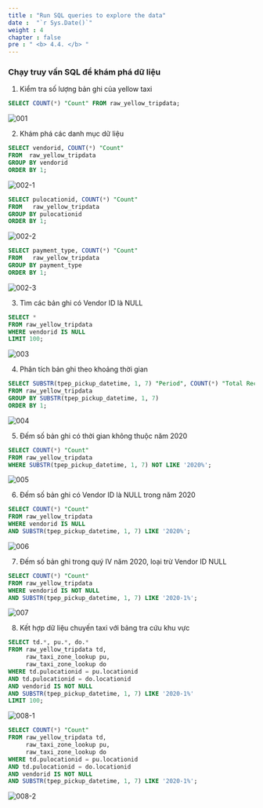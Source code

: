 ```yaml
---
title : "Run SQL queries to explore the data"
date :  "`r Sys.Date()`" 
weight : 4
chapter : false
pre : " <b> 4.4. </b> "
---
```



### Chạy truy vấn SQL để khám phá dữ liệu

1. Kiểm tra số lượng bản ghi của yellow taxi  
```sql
SELECT COUNT(*) "Count" FROM raw_yellow_tripdata;
```
![001](../../images/4.exploring/4.4/001.png)

2. Khám phá các danh mục dữ liệu 

```sql
SELECT vendorid, COUNT(*) "Count"
FROM  raw_yellow_tripdata
GROUP BY vendorid
ORDER BY 1;
```
![002-1](../../images/4.exploring/4.4/002-1.png)

```sql
SELECT pulocationid, COUNT(*) "Count"
FROM   raw_yellow_tripdata
GROUP BY pulocationid
ORDER BY 1;
```
![002-2](../../images/4.exploring/4.4/002-2.png)

```sql
SELECT payment_type, COUNT(*) "Count"
FROM   raw_yellow_tripdata
GROUP BY payment_type
ORDER BY 1;
```
![002-3](../../images/4.exploring/4.4/002-3.png)

3. Tìm các bản ghi có Vendor ID là NULL
```sql
SELECT * 
FROM raw_yellow_tripdata
WHERE vendorid IS NULL
LIMIT 100;
```
![003](../../images/4.exploring/4.4/003.png)

4. Phân tích bản ghi theo khoảng thời gian
```sql
SELECT SUBSTR(tpep_pickup_datetime, 1, 7) "Period", COUNT(*) "Total Records"
FROM raw_yellow_tripdata
GROUP BY SUBSTR(tpep_pickup_datetime, 1, 7) 
ORDER BY 1;
```
![004](../../images/4.exploring/4.4/004.png)

5. Đếm số bản ghi có thời gian không thuộc năm 2020
```sql
SELECT COUNT(*) "Count"
FROM raw_yellow_tripdata 
WHERE SUBSTR(tpep_pickup_datetime, 1, 7) NOT LIKE '2020%';
```
![005](../../images/4.exploring/4.4/005.png)

6. Đếm số bản ghi có Vendor ID là NULL trong năm 2020
```sql
SELECT COUNT(*) "Count"
FROM raw_yellow_tripdata
WHERE vendorid IS NULL
AND SUBSTR(tpep_pickup_datetime, 1, 7) LIKE '2020%';
```
![006](../../images/4.exploring/4.4/006.png)

7. Đếm số bản ghi trong quý IV năm 2020, loại trừ Vendor ID NULL
```sql
SELECT COUNT(*) "Count"
FROM raw_yellow_tripdata
WHERE vendorid IS NOT NULL
AND SUBSTR(tpep_pickup_datetime, 1, 7) LIKE '2020-1%';
```
![007](../../images/4.exploring/4.4/007.png)

8. Kết hợp dữ liệu chuyến taxi với bảng tra cứu khu vực 
```sql
SELECT td.*, pu.*, do.*
FROM raw_yellow_tripdata td, 
     raw_taxi_zone_lookup pu, 
     raw_taxi_zone_lookup do 
WHERE td.pulocationid = pu.locationid 
AND td.pulocationid = do.locationid 
AND vendorid IS NOT NULL 
AND SUBSTR(tpep_pickup_datetime, 1, 7) LIKE '2020-1%'
LIMIT 100;
```
![008-1](../../images/4.exploring/4.4/008-1.png)

```sql
SELECT COUNT(*) "Count"
FROM raw_yellow_tripdata td, 
     raw_taxi_zone_lookup pu, 
     raw_taxi_zone_lookup do 
WHERE td.pulocationid = pu.locationid 
AND td.pulocationid = do.locationid 
AND vendorid IS NOT NULL 
AND SUBSTR(tpep_pickup_datetime, 1, 7) LIKE '2020-1%';
```
![008-2](../../images/4.exploring/4.4/008-2.png)